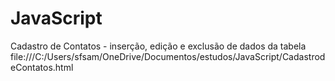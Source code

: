 # JavaScript
 Cadastro de Contatos -  inserção, edição e exclusão de dados da tabela
file:///C:/Users/sfsam/OneDrive/Documentos/estudos/JavaScript/CadastrodeContatos.html
